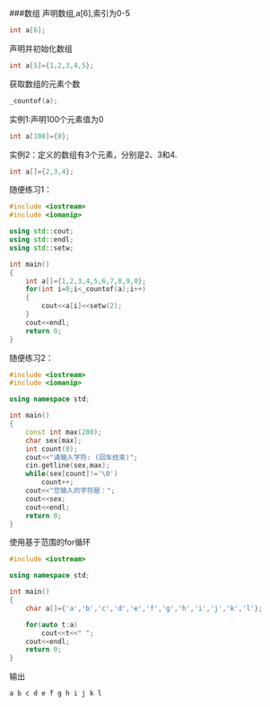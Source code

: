 ###数组
声明数组,a[6],索引为0-5
```cpp
int a[6];
```
声明并初始化数组
```cpp
int a[5]={1,2,3,4,5};
```
获取数组的元素个数
```cpp
_countof(a);
```
实例1:声明100个元素值为0
```cpp
int a[100]={0};
```
实例2：定义的数组有3个元素，分别是2、3和4.
```cpp
int a[]={2,3,4};
```
随便练习1：
```cpp
#include <iostream>
#include <iomanip>

using std::cout;
using std::endl;
using std::setw;

int main()
{
	int a[]={1,2,3,4,5,6,7,8,9,0};
	for(int i=0;i<_countof(a);i++)
	{
		cout<<a[i]<<setw(2);
	}
	cout<<endl;
	return 0;
}
```
随便练习2：
```cpp
#include <iostream>
#include <iomanip>

using namespace std;

int main()
{
	const int max(200);
	char sex[max];
	int count(0);
	cout<<"请输入字符: (回车结束)";
	cin.getline(sex,max);
	while(sex[count]!='\0')
		count++;
	cout<<"您输入的字符是：";
	cout<<sex;
	cout<<endl;
	return 0;
}
```
使用基于范围的for循环
```cpp
#include <iostream>

using namespace std;

int main()
{
	char a[]={'a','b','c','d','e','f','g','h','i','j','k','l'};

	for(auto t:a)
		cout<<t<<" ";
	cout<<endl;
	return 0;
}
```
输出
```text
a b c d e f g h i j k l
```
